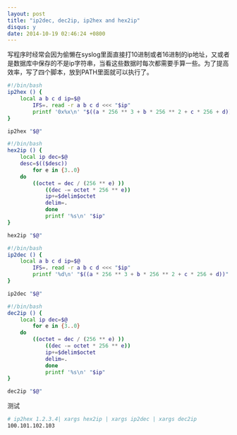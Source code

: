 ```yaml
---
layout: post
title: "ip2dec, dec2ip, ip2hex and hex2ip"
disqus: y
date: 2014-10-19 02:46:24 +0800
---
```


写程序时经常会因为偷懒在syslog里面直接打10进制或者16进制的ip地址，又或者是数据库中保存的不是ip字符串，当看这些数据时每次都需要手算一些。为了提高效率，写了四个脚本，放到PATH里面就可以执行了。

```sh
#!/bin/bash
ip2hex () {
	local a b c d ip=$@
		IFS=. read -r a b c d <<< "$ip"
		printf '0x%x\n' "$((a * 256 ** 3 + b * 256 ** 2 + c * 256 + d))"
}

ip2hex "$@"
```

```sh
#!/bin/bash
hex2ip () {
	local ip dec=$@
	desc=$(($desc))
		for e in {3..0}
	do
		((octet = dec / (256 ** e) ))
			((dec -= octet * 256 ** e))
			ip+=$delim$octet
			delim=.
			done
			printf '%s\n' "$ip"
}

hex2ip "$@"
```

```sh
#!/bin/bash
ip2dec () {
	local a b c d ip=$@
		IFS=. read -r a b c d <<< "$ip"
		printf '%d\n' "$((a * 256 ** 3 + b * 256 ** 2 + c * 256 + d))"
}

ip2dec "$@"
```

```sh
#!/bin/bash
dec2ip () {
	local ip dec=$@
		for e in {3..0}
	do
		((octet = dec / (256 ** e) ))
			((dec -= octet * 256 ** e))
			ip+=$delim$octet
			delim=.
			done
			printf '%s\n' "$ip"
}

dec2ip "$@"
```

测试
```sh
# ip2hex 1.2.3.4| xargs hex2ip | xargs ip2dec | xargs dec2ip
100.101.102.103
```